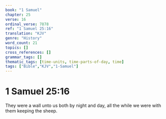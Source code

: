 ```yaml
---
book: "1 Samuel"
chapter: 25
verse: 16
ordinal_verse: 7878
ref: "1 Samuel 25:16"
translation: "KJV"
genre: "History"
word_count: 21
topics: []
cross_references: []
grammar_tags: []
thematic_tags: [time-units, time-parts-of-day, time]
tags: ["Bible","KJV","1-Samuel"]
---
```


# 1 Samuel 25:16

They were a wall unto us both by night and day, all the while we were with them keeping the sheep.
